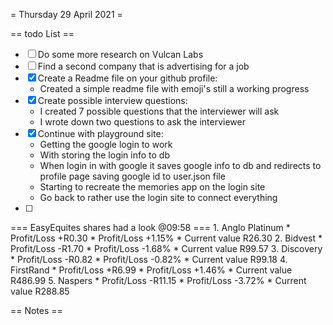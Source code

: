 = Thursday 29 April 2021 =

== todo List ==
- [ ] Do some more research on Vulcan Labs
- [ ] Find a second company that is advertising for a job
- [X] Create a Readme file on your github profile:
	- Created a simple readme file with emoji's still a working progress
- [X] Create possible interview questions:
	- I created 7 possible questions that the interviewer will ask
	- I wrote down two questions to ask the interviewer
- [X] Continue with playground site:
	- Getting the google login to work
	- With storing the login info to db
	- When login in with google it saves google info to db and redirects to profile page saving google id to user.json file
	- Starting to recreate the memories app on the login site
	- Go back to rather use the login site to connect everything
- [ ] 

=== EasyEquites shares had a look @09:58 ===
	1. Anglo Platinum
		* Profit/Loss +R0.30
		* Profit/Loss +1.15%
		* Current value R26.30
	2. Bidvest
		* Profit/Loss -R1.70
		* Profit/Loss -1.68%
		* Current value R99.57
	3. Discovery
		* Profit/Loss -R0.82
		* Profit/Loss -0.82%
		* Current value R99.18
	4. FirstRand
		* Profit/Loss +R6.99
		* Profit/Loss +1.46%
		* Current value R486.99
	5. Naspers
		* Profit/Loss -R11.15
		* Profit/Loss -3.72%
		* Current value R288.85

== Notes ==


